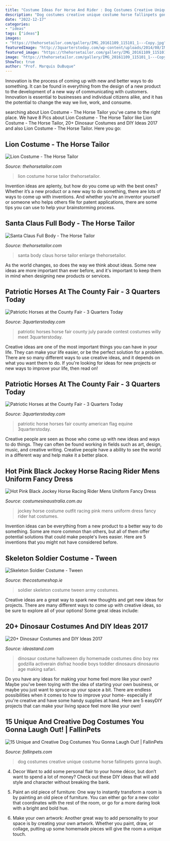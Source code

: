 ```yaml
---
title: "Costume Ideas For Horse And Rider : Dog Costumes Creative Unique Costume Horse Fallinpets Gonna Laugh"
description: "Dog costumes creative unique costume horse fallinpets gonna laugh"
date: "2022-12-17"
categories:
- "ideas"
tags: ["ideas"]
images:
- "https://thehorsetailor.com/gallery/IMG_20161109_115101_1---Copy.jpg"
featuredImage: "http://3quarterstoday.com/wp-content/uploads/2014/08/IMG_9828-314.jpg"
featured_image: "https://thehorsetailor.com/gallery/IMG_20161109_115101_1---Copy.jpg"
image: "https://thehorsetailor.com/gallery/IMG_20161109_115101_1---Copy.jpg"
ShowToc: true
author: "Prof. Marquis DuBuque"
---
```



Innovation is the process of coming up with new and better ways to do something. It can be found in everything from the design of a new product to the development of a new way of communicating with customers. Innovation is essential to businesses and individual citizens alike, and it has the potential to change the way we live, work, and consume.

	

		
searching about Lion Costume - The Horse Tailor you've came to the right place. We have 8 Pics about Lion Costume - The Horse Tailor like Lion Costume - The Horse Tailor, 20+ Dinosaur Costumes and DIY Ideas 2017 and also Lion Costume - The Horse Tailor. Here you go:
		
    
## Lion Costume - The Horse Tailor

<img loading=lazy src="https://www.thehorsetailor.com/gallery/LION-COSTUE-480.jpg" onerror="this.onerror=null;this.src='https://tse1.mm.bing.net/th?id=OIP.g3GjMMiuBdUdjE7-fgwl8AAAAA&amp;pid=15.1';" alt="Lion Costume - The Horse Tailor">

_Source: thehorsetailor.com_

>lion costume horse tailor thehorsetailor. 

	

Invention ideas are aplenty, but how do you come up with the best ones? Whether it’s a new product or a new way to do something, there are lots of ways to come up with inventions. And whether you’re an inventor yourself or someone who helps others file for patent applications, there are some tips you can use to help your brainstorming process.

    
## Santa Claus Full Body - The Horse Tailor

<img loading=lazy src="https://thehorsetailor.com/gallery/IMG_20161109_115101_1---Copy.jpg" onerror="this.onerror=null;this.src='https://tse3.mm.bing.net/th?id=OIP.hi8RGfrzTtnBE99YBSwL6gAAAA&amp;pid=15.1';" alt="Santa Claus Full Body - The Horse Tailor">

_Source: thehorsetailor.com_

>santa body claus horse tailor enlarge thehorsetailor. 

	

As the world changes, so does the way we think about ideas. Some new ideas are more important than ever before, and it's important to keep them in mind when designing new products or services.

    
## Patriotic Horses At The County Fair - 3 Quarters Today

<img loading=lazy src="https://i1.wp.com/3QuartersToday.com/wp-content/uploads/2014/08/IMG952924-301.jpg" onerror="this.onerror=null;this.src='https://tse4.mm.bing.net/th?id=OIP._HqsFmsiZ2UCfuC_XtMNwgHaJ4&amp;pid=15.1';" alt="Patriotic Horses at the County Fair - 3 Quarters Today">

_Source: 3quarterstoday.com_

>patriotic horses horse fair county july parade contest costumes willy meet 3quarterstoday. 

	

Creative ideas are one of the most important things you can have in your life. They can make your life easier, or be the perfect solution for a problem. There are so many different ways to use creative ideas, and it depends on what you want them to do. If you're looking for ideas for new projects or new ways to improve your life, then read on!

    
## Patriotic Horses At The County Fair - 3 Quarters Today

<img loading=lazy src="http://3quarterstoday.com/wp-content/uploads/2014/08/IMG_9828-314.jpg" onerror="this.onerror=null;this.src='https://tse2.mm.bing.net/th?id=OIP.yprXeiQPQPxzos4JFDYfPwHaE8&amp;pid=15.1';" alt="Patriotic Horses at the County Fair - 3 Quarters Today">

_Source: 3quarterstoday.com_

>patriotic horse horses fair county american flag equine 3quarterstoday. 

	

Creative people are seen as those who come up with new ideas and ways to do things. They can often be found working in fields such as art, design, music, and creative writing. Creative people have a ability to see the world in a different way and help make it a better place.

    
## Hot Pink Black Jockey Horse Racing Rider Mens Uniform Fancy Dress

<img loading=lazy src="https://www.costumesinaustralia.com.au/media/catalog/product/cache/1/image/9df78eab33525d08d6e5fb8d27136e95/l/h/lh224r_1.jpg" onerror="this.onerror=null;this.src='https://tse4.mm.bing.net/th?id=OIP.kmWpr3bLuOVvPTshm3bgcAHaLH&amp;pid=15.1';" alt="Hot Pink Black Jockey Horse Racing Rider Mens Uniform Fancy Dress">

_Source: costumesinaustralia.com.au_

>jockey horse costume outfit racing pink mens uniform dress fancy rider hat costumes. 

	

Invention ideas can be everything from a new product to a better way to do something. Some are more common than others, but all of them offer potential solutions that could make people's lives easier. Here are 5 inventions that you might not have considered before.

    
## Skeleton Soldier Costume - Tween

<img loading=lazy src="https://www.thecostumeshop.ie/images/detailed/113/skeleton_soldier_side_68at-hi.jpg" onerror="this.onerror=null;this.src='https://tse4.mm.bing.net/th?id=OIP.CJqhX7PDsrDUq7bkHeAywwHaPE&amp;pid=15.1';" alt="Skeleton Soldier Costume - Tween">

_Source: thecostumeshop.ie_

>soldier skeleton costume tween army costumes. 

	

Creative ideas are a great way to spark new thoughts and get new ideas for projects. There are many different ways to come up with creative ideas, so be sure to explore all of your options! Some great ideas include:

    
## 20+ Dinosaur Costumes And DIY Ideas 2017

<img loading=lazy src="https://ideastand.com/wp-content/uploads/2017/09/dinosaur-costume-diy/12-dinosaur-costume-diy-ideas-tutorials.jpg" onerror="this.onerror=null;this.src='https://tse3.mm.bing.net/th?id=OIP.fFgKx9I2Xf6RVAxPXkoCPAHaLH&amp;pid=15.1';" alt="20+ Dinosaur Costumes and DIY Ideas 2017">

_Source: ideastand.com_

>dinosaur costume halloween diy homemade costumes dino boy rex godzilla activerain disfraz hoodie boys toddler dinosaurs dinosaurio age making safari. 

	

Do you have any ideas for making your home feel more like your own? Maybe you've been toying with the idea of starting your own business, or maybe you just want to spruce up your space a bit. There are endless possibilities when it comes to how to improve your home- especially if you're creative and have some handy supplies at hand. Here are 5 easyDIY projects that can make your living space feel more like your own!

    
## 15 Unique And Creative Dog Costumes You Gonna Laugh Out! | FallinPets

<img loading=lazy src="http://fallinpets.com/wp-content/uploads/2016/12/Im-a-horse-dog-costume.jpg" onerror="this.onerror=null;this.src='https://tse2.mm.bing.net/th?id=OIP.TScqsK3oglKgjWBauesa5QHaJ4&amp;pid=15.1';" alt="15 Unique and Creative Dog Costumes You Gonna Laugh Out! | FallinPets">

_Source: fallinpets.com_

>dog costumes creative unique costume horse fallinpets gonna laugh. 

	

4. Decor
Want to add some personal flair to your home décor, but don’t want to spend a lot of money? Check out these DIY ideas that will add style and character without breaking the bank.
1. Paint an old piece of furniture: One way to instantly transform a room is by painting an old piece of furniture. You can either go for a new color that coordinates with the rest of the room, or go for a more daring look with a bright and bold hue.

2. Make your own artwork: Another great way to add personality to your space is by creating your own artwork. Whether you paint, draw, or collage, putting up some homemade pieces will give the room a unique touch.


